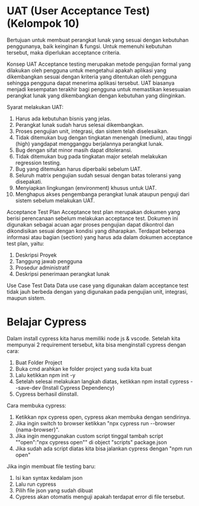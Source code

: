 # UAT (User Acceptance Test) (Kelompok 10)
Bertujuan untuk membuat perangkat lunak yang sesuai dengan kebutuhan penggunanya, baik keinginan & fungsi. Untuk memenuhi kebutuhan tersebut, maka diperlukan acceptance criteria.

Konsep UAT
Acceptance testing merupakan metode pengujian formal yang dilakukan oleh pengguna untuk mengetahui apakah aplikasi yang dikembangkan sesuai dengan kriteria yang  ditentukan oleh pengguna sehingga pengguna dapat menerima aplikasi tersebut. UAT biasanya menjadi  kesempatan terakhir bagi pengguna untuk memastikan kesesuaian perangkat lunak yang  dikembangkan dengan kebutuhan yang diinginkan. 

Syarat melakukan UAT:
1. Harus ada kebutuhan bisnis yang jelas.
2. Perangkat lunak sudah harus selesai dikembangkan.
3. Proses pengujian unit, integrasi, dan sistem telah diselesaikan.
4. Tidak ditemukan bug dengan tingkatan menengah (medium), atau tinggi (high)  yangdapat mengganggu berjalannya perangkat lunak.
5. Bug dengan sifat minor masih dapat ditoleransi. 
6. Tidak ditemukan bug pada tingkatan major setelah melakukan regression testing.
7. Bug yang ditemukan harus diperbaiki sebelum UAT. 
8. Seluruh matrix pengujian sudah sesuai dengan batas toleransi yang disepakati.
9. Menyiapkan lingkungan (environment) khusus untuk UAT.
10. Menghapus akses pengembanga perangkat lunak ataupun penguji dari sistem  sebelum melakukan UAT.

Acceptance Test Plan
Acceptance test plan merupakan dokumen yang berisi perencanaan sebelum melakukan acceptance test. Dokumen ini digunakan sebagai acuan agar proses pengujian dapat dikontrol  dan dikondisikan sesuai dengan kondisi yang diharapkan. Terdapat beberapa  informasi atau bagian (section) yang harus ada dalam dokumen acceptance test plan, yaitu:

1. Deskripsi Proyek
2. Tanggung jawab pengguna
3. Prosedur administratif
4. Deskripsi penerimaan perangkat lunak

Use Case Test Data
Data use case yang digunakan dalam acceptance test tidak jauh berbeda dengan yang  digunakan pada pengujian unit, integrasi, maupun sistem.


# Belajar Cypress

Dalam install cypress kita harus memiliki node js & vscode. Setelah kita mempunyai 2 requirement tersebut, kita bisa menginstall cypress dengan cara:
1. Buat Folder Project
2. Buka cmd arahkan ke folder project yang suda kita buat
3. Lalu ketikkan npm init -y
4. Setelah selesai melakukan langkah diatas, ketikkan npm install cypress --save-dev (Install Cypress Dependency)
5. Cypress berhasil diinstall.

Cara membuka cypress:
1. Ketikkan npx cypress open, cypress akan membuka dengan sendirinya.
2. Jika ingin switch to browser ketikkan "npx cypress run --browser {nama-browser}".
3. Jika ingin menggunakan custom script tinggal tambah script ""open":"npx cypress open"" di object "scripts" package.json
4. Jika sudah ada script diatas kita bisa jalankan cypress dengan "npm run open"

Jika ingin membuat file testing baru:
1. Isi kan syntax kedalam json
2. Lalu run cypress
3. Pilih file json yang sudah dibuat
4. Cypress akan otomatis menguji apakah terdapat error di file tersebut.


